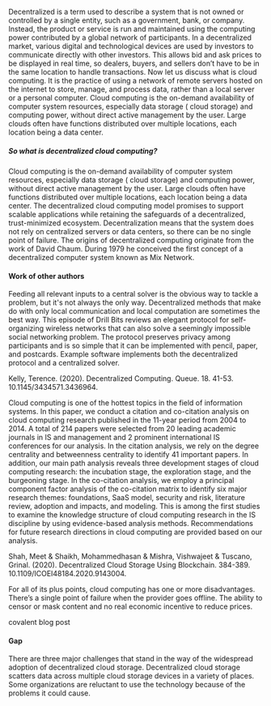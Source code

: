 
Decentralized is a term used to describe a system that is not owned or controlled by a single entity, such 
as a government, bank, or company. Instead, the product or service is run and maintained using the computing power
contributed by a global network of participants. 
In a decentralized market, various digital and technological devices are used by investors to communicate directly with other investors. This allows bid and ask prices to be displayed in real time, so dealers, buyers, and sellers don’t have to be in the same location to handle transactions.
Now let us discuss what is cloud computing. It is the practice of using a network of remote servers hosted on the internet to store, manage, and process data, rather than a local server or a personal computer.
Cloud computing is the on-demand availability of computer system resources, especially data storage ( cloud storage) and computing power, without direct active management by the user. Large clouds often have functions distributed over multiple locations, each location being a data center.

##### So what is decentralized cloud computing?

Cloud computing is the on-demand availability of computer system resources, especially data storage ( cloud storage) and computing power, without direct active management by the user. Large clouds often have functions distributed over multiple locations, each location being a data center.
The decentralized cloud computing model promises to support scalable applications while retaining the safeguards of a decentralized, trust-minimized ecosystem. Decentralization means that the system does not rely on centralized servers or data centers, so there can be no single point of failure.
The origins of decentralized computing originate from the work of David Chaum. During 1979 he conceived the first concept of a decentralized computer system known as Mix Network.


#### Work of other authors

Feeding all relevant inputs to a central solver is the obvious way to tackle a problem, but it's not always the only way. Decentralized methods that make do with only local communication and local computation are sometimes the best way. This episode of Drill Bits reviews an elegant protocol for self-organizing wireless networks that can also solve a seemingly impossible social networking problem. The protocol preserves privacy among participants and is so simple that it can be implemented with pencil, paper, and postcards. Example software implements both the decentralized protocol and a centralized solver.

Kelly, Terence. (2020). Decentralized Computing. Queue. 18. 41-53. 10.1145/3434571.3436964. 



Cloud computing is one of the hottest topics in the field of information systems. In this paper, we conduct a citation and co-citation analysis on cloud computing research published in the 11-year period from 2004 to 2014. A total of 214 papers were selected from 20 leading academic journals in IS and management and 2 prominent international IS conferences for our analysis. In the citation analysis, we rely on the degree centrality and betweenness centrality to identify 41 important papers. In addition, our main path analysis reveals three development stages of cloud computing research: the incubation stage, the exploration stage, and the burgeoning stage. In the co-citation analysis, we employ a principal component factor analysis of the co-citation matrix to identify six major research themes: foundations, SaaS model, security and risk, literature review, adoption and impacts, and modeling. This is among the first studies to examine the knowledge structure of cloud computing research in the IS discipline by using evidence-based analysis methods. Recommendations for future research directions in cloud computing are provided based on our analysis.

Shah, Meet & Shaikh, Mohammedhasan & Mishra, Vishwajeet & Tuscano, Grinal. (2020). Decentralized Cloud Storage Using Blockchain. 384-389. 10.1109/ICOEI48184.2020.9143004. 


For all of its plus points, cloud computing has one or more disadvantages. There’s a single point of failure when the provider goes offline. The ability to censor or mask content and no real economic incentive to reduce prices.

covalent blog post

#### Gap 

There are three major challenges that stand in the way of the widespread adoption of decentralized cloud storage. Decentralized cloud storage scatters data across multiple cloud storage devices in a variety of places. Some organizations are reluctant to use the technology because of the problems it could cause.
